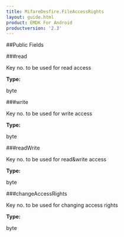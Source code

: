 ```yaml
---
title: MifareDesfire.FileAccessRights
layout: guide.html
product: EMDK For Android
productversion: '2.3'
---
```




##Public Fields

###read

Key no. to be used for read access

**Type:**

byte

###write

Key no. to be used for write access

**Type:**

byte

###readWrite

Key no. to be used for read&write access

**Type:**

byte

###changeAccessRights

Key no. to be used for changing access rights

**Type:**

byte










